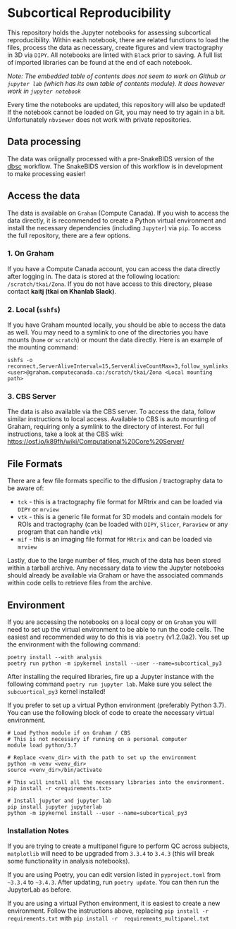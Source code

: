 # Subcortical Reproducibility

This repository holds the Jupyter notebooks for assessing subcortical reproducibility.
Within each notebook, there are related functions to load the files, process the data as necessary, 
create figures and view tractography in 3D via `DIPY`.  All notebooks are linted with `Black` prior
to saving. A full list of imported libraries can be found at the end of each notebook. 

_Note: The embedded table of contents does not seem to work on Github or `jupyter lab` (which
has its own table of contents module). It does however work in `jupyter notebook`_

Every time the notebooks are updated, this repository will also be updated! If the notebook cannot 
be loaded on Git, you may need to try again in a bit. Unfortunately `nbviewer` does not work with 
private repositories.

## Data processing
The data was oriignally processed with a pre-SnakeBIDS version of the [dbsc](https://github.com/kaitj/dbsc) 
workflow. The SnakeBIDS version of this workflow is in development to make processing easier!

## Access the data

The data is available on `Graham` (Compute Canada). If you wish to access the data directly, it is
recommended to create a Python virtual environment and install the necessary dependencies
(including `Jupyter`) via `pip`. To access the full repository, there are a few options.

### 1. On Graham
If you have a Compute Canada account, you can access the data directly after logging
in. The data is stored at the following location: `/scratch/tkai/Zona`. If you do
not have access to this directory, please contact **kaitj (tkai on Khanlab Slack)**.

### 2. Local (`sshfs`)
If you have Graham mounted locally, you should be able to access the data as well. You may need to
a symlink to one of the directories you have mounts (`home` or `scratch`) or mount
the data directly. Here is an example of the mounting command:

```sshfs -o reconnect,ServerAliveInterval=15,ServerAliveCountMax=3,follow_symlinks <user>@graham.computecanada.ca:/scratch/tkai/Zona <Local mounting path>```

### 3. CBS Server
The data is also available via the CBS server. To access the data, follow similar instructions to 
local access. Available to CBS is auto mounting of Graham, requiring only a symlink
to the directory of interest. For full instructions, take a look at the CBS wiki:
https://osf.io/k89fh/wiki/Computational%20Core%20Server/

## File Formats

There are a few file formats specific to the diffusion / tractography data to be aware of:
* `tck` - this is a tractography file format for MRtrix and can be loaded via `DIPY` or `mrview`
* `vtk` - this is a generic file format for 3D models and contain models for ROIs and tractography
(can be loaded with `DIPY`, `Slicer`, `Paraview` or any program that can handle `vtk`)
* `mif` - this is an imaging file format for `MRtrix` and can be loaded via `mrview`

Lastly, due to the large number of files, much of the data has been stored within a tarball 
archive. Any necessary data to view the Jupyter notebooks should already be available
via Graham or have the associated commands within code cells to retrieve files from the archive.

## Environment

If you are accessing the notebooks on a local copy or on `Graham` you will need to set up the 
virtual environment to be able to run the code cells. The easiest and recommended way to do this
is via `poetry` (v1.2.0a2). You set up the environment with the following command:

```
poetry install --with analysis
poetry run python -m ipykernel install --user --name=subcortical_py3
```

After installing the required libraries, fire up a Jupyter instance with the following command
`poetry run jupyter lab`. Make sure you select the `subcuortical_py3` kernel installed!

If you prefer to set up a virtual Python environment (preferably Python 3.7). 
You can use the following block of code to create the necessary virtual environment.

```
# Load Python module if on Graham / CBS
# This is not necessary if running on a personal computer
module load python/3.7

# Replace <venv_dir> with the path to set up the environment
python -m venv <venv_dir> 
source <venv_dir>/bin/activate

# This will install all the necessary libraries into the environment.
pip install -r <requirements.txt>

# Install jupyter and jupyter lab 
pip install jupyter jupyterlab
python -m ipykernel install --user --name=subcortical_py3
```

### Installation Notes
If you are trying to create a multipanel figure to perform QC across subjects,
`matplotlib` will need to be upgraded from `3.3.4` to `3.4.3` (this will break some functionality in
analysis notebooks).

If you are using Poetry, you can edit version listed in `pyproject.toml` from `~3.3.4` to `~3.4.3`. 
After updating, run `poetry update`. You can then run the JupyterLab as before.

If you are using a virtual Python environment, it is easiest to create a new environment. Follow the
instructions above, replacing `pip install -r requirements.txt` with 
`pip install -r  requirements_multipanel.txt`
